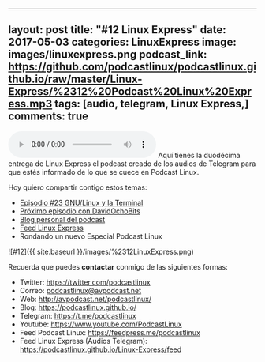 
---
layout: post
title: "#12 Linux Express"
date: 2017-05-03
categories: LinuxExpress
image: images/linuxexpress.png
podcast_link: https://github.com/podcastlinux/podcastlinux.github.io/raw/master/Linux-Express/%2312%20Podcast%20Linux%20Express.mp3
tags: [audio, telegram, Linux Express,]
comments: true
---
<audio controls>
  <source src="https://github.com/podcastlinux/podcastlinux.github.io/raw/master/Linux-Express/%2312%20Podcast%20Linux%20Express.mp3" type="audio/mpeg">
Your browser does not support the audio element.
</audio>
Aquí tienes la duodécima entrega de Linux Express el podcast creado de los audios de Telegram para que estés informado de lo que se cuece en Podcast Linux.

Hoy quiero compartir contigo estos temas:

+ [Episodio #23 GNU/Linux y la Terminal](http://avpodcast.net/podcastlinux/terminal)
+ [Próximo episodio con DavidOchoBits](https://www.ochobitshacenunbyte.com)
+ [Blog personal del podcast](https://podcastlinux.github.io)
+ [Feed Linux Express](https://podcastlinux.github.io/Linux-Express/feed)
+ Rondando un nuevo Especial Podcast Linux

![#12]({{ site.baseurl }}/images/%2312LinuxExpress.png)

Recuerda que puedes **contactar** conmigo de las siguientes formas:

+ Twitter: <https://twitter.com/podcastlinux>
+ Correo: <podcastlinux@avpodcast.net>
+ Web: <http://avpodcast.net/podcastlinux/>
+ Blog: <https://podcastlinux.github.io/>
+ Telegram: <https://t.me/podcastlinux>
+ Youtube: <https://www.youtube.com/PodcastLinux>
+ Feed Podcast Linux: <https://feedpress.me/podcastlinux>
+ Feed Linux Express (Audios Telegram): <https://podcastlinux.github.io/Linux-Express/feed>

